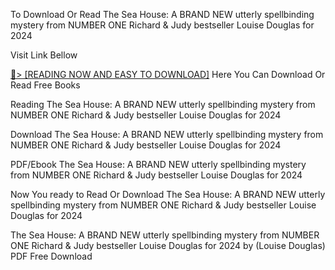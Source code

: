 To Download Or Read The Sea House: A BRAND NEW utterly spellbinding mystery from NUMBER ONE Richard & Judy bestseller Louise Douglas for 2024

Visit Link Bellow


<a href="https://uk.ebookarea.xyz/?book=B0CTJM9DB9">📖&gt; [READING NOW AND EASY TO DOWNLOAD]</a>
Here You Can Download Or Read Free Books

Reading The Sea House: A BRAND NEW utterly spellbinding mystery from NUMBER ONE Richard & Judy bestseller Louise Douglas for 2024

Download The Sea House: A BRAND NEW utterly spellbinding mystery from NUMBER ONE Richard & Judy bestseller Louise Douglas for 2024

PDF/Ebook The Sea House: A BRAND NEW utterly spellbinding mystery from NUMBER ONE Richard & Judy bestseller Louise Douglas for 2024

Now You ready to Read Or Download The Sea House: A BRAND NEW utterly spellbinding mystery from NUMBER ONE Richard & Judy bestseller Louise Douglas for 2024

The Sea House: A BRAND NEW utterly spellbinding mystery from NUMBER ONE Richard & Judy bestseller Louise Douglas for 2024 by (Louise Douglas) PDF Free Download

